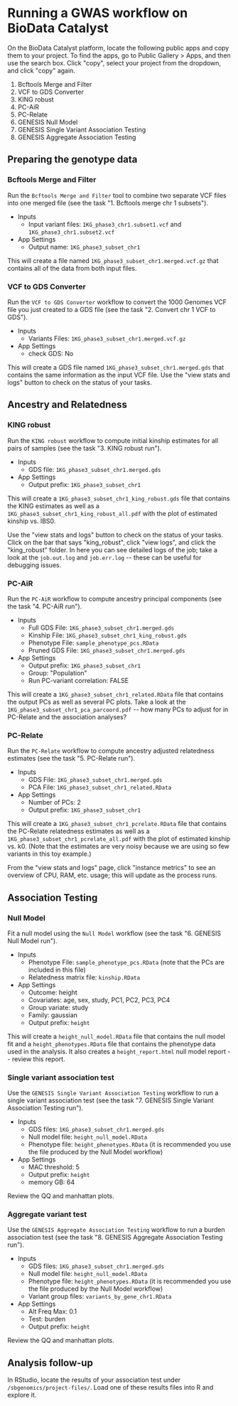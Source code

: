 
# Running a GWAS workflow on BioData Catalyst

On the BioData Catalyst platform, locate the following public apps and copy them to your project. To find the apps, go to Public Gallery > Apps, and then use the search box. Click "copy", select your project from the dropdown, and click "copy" again.

1. Bcftools Merge and Filter
2. VCF to GDS Converter
3. KING robust
4. PC-AiR
5. PC-Relate
6. GENESIS Null Model
7. GENESIS Single Variant Association Testing
8. GENESIS Aggregate Association Testing

## Preparing the genotype data

### Bcftools Merge and Filter

Run the `Bcftools Merge and Filter` tool to combine two separate VCF files into one merged file (see the task "1. Bcftools merge chr 1 subsets"). 

- Inputs
  - Input variant files: `1KG_phase3_chr1.subset1.vcf` and `1KG_phase3_chr1.subset2.vcf`
- App Settings
  - Output name: `1KG_phase3_subset_chr1`
  
This will create a file named `1KG_phase3_subset_chr1.merged.vcf.gz` that contains all of the data from both input files. 

### VCF to GDS Converter

Run the `VCF to GDS Converter` workflow to convert the 1000 Genomes VCF file you just created to a GDS file (see the task "2. Convert chr 1 VCF to GDS"). 

- Inputs
  - Variants Files: `1KG_phase3_subset_chr1.merged.vcf.gz` 
- App Settings
  - check GDS: No
  
This will create a GDS file named `1KG_phase3_subset_chr1.merged.gds` that contains the same information as the input VCF file. Use the "view stats and logs" button to check on the status of your tasks.

## Ancestry and Relatedness

### KING robust

Run the `KING robust` workflow to compute initial kinship estimates for all pairs of samples (see the task "3. KING robust run").

- Inputs
  - GDS file: `1KG_phase3_subset_chr1.merged.gds`
- App Settings
  - Output prefix: `1KG_phase3_subset_chr1`
  
This will create a `1KG_phase3_subset_chr1_king_robust.gds` file that contains the KING estimates as well as a `1KG_phase3_subset_chr1_king_robust_all.pdf` with the plot of estimated kinship vs. IBS0. 

Use the "view stats and logs" button to check on the status of your tasks. Click on the bar that says "king_robust", click "view logs", and click the "king_robust" folder. In here you can see detailed logs of the job; take a look at the `job.out.log` and `job.err.log` -- these can be useful for debugging issues. 

### PC-AiR

Run the `PC-AiR` workflow to compute ancestry principal components (see the task "4. PC-AiR run").

- Inputs
  - Full GDS File: `1KG_phase3_subset_chr1.merged.gds`
  - Kinship File: `1KG_phase3_subset_chr1_king_robust.gds`
  - Phenotype File: `sample_phenotype_pcs.RData`
  - Pruned GDS File: `1KG_phase3_subset_chr1.merged.gds`
- App Settings
  - Output prefix: `1KG_phase3_subset_chr1`
  - Group: "Population"
  - Run PC-variant correlation: FALSE
  
This will create a `1KG_phase3_subset_chr1_related.RData` file that contains the output PCs as well as several PC plots. Take a look at the `1KG_phase3_subset_chr1_pca_parcoord.pdf` -- how many PCs to adjust for in PC-Relate and the association analyses?

### PC-Relate

Run the `PC-Relate` workflow to compute ancestry adjusted relatedness estimates (see the task "5. PC-Relate run").

- Inputs
  - GDS File: `1KG_phase3_subset_chr1.merged.gds`
  - PCA File: `1KG_phase3_subset_chr1_related.RData`
- App Settings
  - Number of PCs: 2
  - Output prefix: `1KG_phase3_subset_chr1`
  
This will create a `1KG_phase3_subset_chr1_pcrelate.RData` file that contains the PC-Relate relatedness estimates as well as a `1KG_phase3_subset_chr1_pcrelate_all.pdf` with the plot of estimated kinship vs. k0. (Note that the estimates are very noisy because we are using so few variants in this toy example.)

From the "view stats and logs" page, click "instance metrics" to see an overview of CPU, RAM, etc. usage; this will update as the process runs. 

## Association Testing

### Null Model

Fit a null model using the `Null Model` workflow (see the task "6. GENESIS Null Model run"). 

- Inputs
  - Phenotype File: `sample_phenotype_pcs.RData` (note that the PCs are included in this file)
  - Relatedness matrix file: `kinship.RData`
- App Settings
  - Outcome: height
  - Covariates: age, sex, study, PC1, PC2, PC3, PC4
  - Group variate: study
  - Family: gaussian
  - Output prefix: `height`

This will create a `height_null_model.RData` file that contains the null model fit and a `height_phenotypes.RData` file that contains the phenotype data used in the analysis. It also creates a `height_report.html` null model report -- review this report.

### Single variant association test

Use the `GENESIS Single Variant Association Testing` workflow to run a single variant association test (see the task "7. GENESIS Single Variant Association Testing run").

- Inputs
  - GDS files: `1KG_phase3_subset_chr1.merged.gds`
  - Null model file: `height_null_model.RData`
  - Phenotype file: `height_phenotypes.RData` (it is recommended you use the file produced by the Null Model workflow)
- App Settings
  - MAC threshold: 5
  - Output prefix: `height`
  - memory GB: 64

Review the QQ and manhattan plots.


### Aggregate variant test

Use the `GENESIS Aggregate Association Testing` workflow to run a burden association test (see the task "8. GENESIS Aggregate Association Testing run").

- Inputs
  - GDS files: `1KG_phase3_subset_chr1.merged.gds`
  - Null model file: `height_null_model.RData`
  - Phenotype file: `height_phenotypes.RData` (it is recommended you use the file produced by the Null Model workflow)
  - Variant group files: `variants_by_gene_chr1.RData`
- App Settings
  - Alt Freq Max: 0.1
  - Test: burden
  - Output prefix: `height`

Review the QQ and manhattan plots.


## Analysis follow-up

In RStudio, locate the results of your association test under `/sbgenomics/project-files/`. Load one of these results files into R and explore it.

